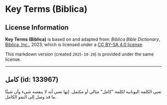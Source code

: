 # Key Terms (Biblica)

## License Information

**Key Terms (Biblica)** is based on and adapted from: _Biblica Bible Dictionary_, [Biblica, Inc.](https://www.biblica.com/), 2023, which is licensed under a [CC BY-SA 4.0 license](https://creativecommons.org/licenses/by-sa/4.0/legalcode.en).

This markdown version (created `2025-10-20`) is provided under the same license.



--------------------------------

## كامل (id: 133967)

تعني الكلمة اليونانية لكلمة "كامل" مثالي أو مكتمل. إنها تعني أنه لا ينقصه شيء وأن شيئًا ما قد وصل إلى النمو الكامل.


